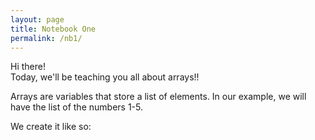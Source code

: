 ```yaml
---
layout: page
title: Notebook One
permalink: /nb1/
---
```


Hi there!
<br>
Today, we'll be teaching you all about arrays!!

Arrays are variables that store a list of elements. In our example, we will have the list of the numbers 1-5.

We create it like so:

<script>

%%javascript

let list = [1,2,3,4,5];

<script>

When we refer to an element in our array, we start with list[0]. In this case, list[0] = 1. List[1] = 2, list[2] = 3, etc.

We can output any element from our list using the console.log function.

ex: 

<script>

%%javascript

let list2 = [1,2,3,4,5];

console.log(list2[0]); //this prints 1 as it is the first element in the array.
console.log(list2[1]); //this prints 2
console.log(list2[2]); //this prints 3
console.log(list2[3]); //this prints 4
console.log(list2[4]); //this prints 5 

<script>

To delete one of the elements, we can use the pop(index) function or the splice() function. The pop function deletes the last element in a list, while splice deletes an element of your choosing. The formatting for each is below.

<script>

%%javascript

let list3 = [1,2,3,4,5];

list3.pop(); //this deletes the last value in the list.

list3.splice(3, 1); //The 3 indicates that you're deleting the 4th element, which is 4. The 1 tells how many elements you are deleting from that index, so since it's 1, we're just deleting the 4th element.

<script>

We can add and assign values to elements in an array. We use this command to change values

<script>

%%javascript

let list4 = [1,2,3,4,5];

list4[2]=6; //this changes the element in the 2nd position' value from 3 to 6

console.log(list4);

<script>

We use this command to add values:

<script>

let list5=[]; //creates the blank list

list5.push(1);
list5.push(2);
list5.push(3);

//this adds the elements 1,2, and 3 to the list

<script>